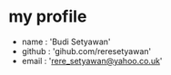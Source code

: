 # my profile

* name : 'Budi Setyawan'
* github : 'gihub.com/reresetyawan'
* email : 'rere_setyawan@yahoo.co.uk'
